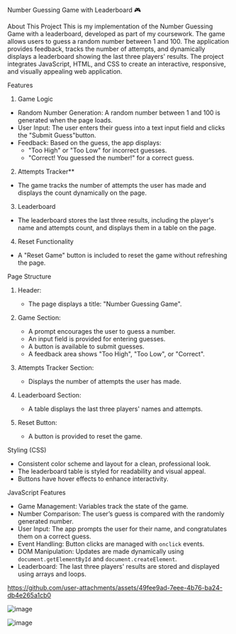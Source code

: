 Number Guessing Game with Leaderboard 🎮

About This Project
This is my implementation of the Number Guessing Game with a leaderboard, developed as part of my coursework. The game allows users to guess a random number between 1 and 100. The application provides feedback, tracks the number of attempts, and dynamically displays a leaderboard showing the last three players' results. The project integrates JavaScript, HTML, and CSS to create an interactive, responsive, and visually appealing web application.

Features

1. Game Logic
- Random Number Generation: A random number between 1 and 100 is generated when the page loads.  
- User Input: The user enters their guess into a text input field and clicks the "Submit Guess"button.  
- Feedback: Based on the guess, the app displays:  
  - "Too High" or "Too Low" for incorrect guesses.  
  - "Correct! You guessed the number!" for a correct guess.

2. Attempts Tracker**  
- The game tracks the number of attempts the user has made and displays the count dynamically on the page.

3. Leaderboard
- The leaderboard stores the last three results, including the player's name and attempts count, and displays them in a table on the page.

4. Reset Functionality
- A "Reset Game" button is included to reset the game without refreshing the page.

Page Structure 

1. Header:  
   - The page displays a title: "Number Guessing Game".

2. Game Section:  
   - A prompt encourages the user to guess a number.  
   - An input field is provided for entering guesses.  
   - A button is available to submit guesses.  
   - A feedback area shows "Too High", "Too Low", or "Correct".

3. Attempts Tracker Section:  
   - Displays the number of attempts the user has made.

4. Leaderboard Section:  
   - A table displays the last three players' names and attempts.

5. Reset Button:  
   - A button is provided to reset the game.

Styling (CSS)  
- Consistent color scheme and layout for a clean, professional look.  
- The leaderboard table is styled for readability and visual appeal.  
- Buttons have hover effects to enhance interactivity.

JavaScript Features
- Game Management: Variables track the state of the game.  
- Number Comparison: The user’s guess is compared with the randomly generated number.  
- User Input: The app prompts the user for their name, and congratulates them on a correct guess.  
- Event Handling: Button clicks are managed with `onclick` events.  
- DOM Manipulation: Updates are made dynamically using `document.getElementById` and `document.createElement`.  
- Leaderboard: The last three players' results are stored and displayed using arrays and loops.



https://github.com/user-attachments/assets/49fee9ad-7eee-4b76-ba24-db4e265a1cb0


![image](https://github.com/user-attachments/assets/b63693b7-af14-47f5-9d14-b79d1ddae83c)

![image](https://github.com/user-attachments/assets/e4e5d526-bf82-46e5-a412-b1b3c4b7d923)







